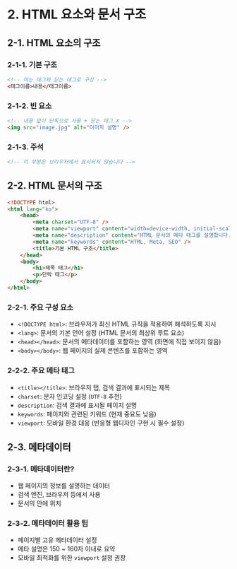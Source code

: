 # 2. HTML 요소와 문서 구조

## 2-1. HTML 요소의 구조

### 2-1-1. 기본 구조

```html
<!-- 여는 태그와 닫는 태그로 구성 -->
<태그이름>내용</태그이름>
```

### 2-1-2. 빈 요소

```html
<!-- 내용 없이 단독으로 사용 + 닫는 태그 X -->
<img src="image.jpg" alt="이미지 설명" />
```

### 2-1-3. 주석

```html
<!-- 이 부분은 브라우저에서 표시되지 않습니다 -->
```

## 2-2. HTML 문서의 구조

```html
<!DOCTYPE html>
<html lang="ko">
    <head>
        <meta charset="UTF-8" />
        <meta name="viewport" content="width=device-width, initial-scale=1.0" />
        <meta name="description" content="HTML 문서의 메타 태그를 설명합니다." />
        <meta name="keywords" content="HTML, Meta, SEO" />
        <title>기본 HTML 구조</title>
    </head>
    <body>
        <h1>제목 태그</h1>
        <p>단락 태그</p>
    </body>
</html>
```

### 2-2-1. 주요 구성 요소

-   `<!DOCTYPE html>`: 브라우저가 최신 HTML 규칙을 적용하여 해석하도록 지시
-   `<lang>`: 문서의 기본 언어 설정 (HTML 문서의 최상위 루트 요소)
-   `<head></head>`: 문서의 메타데이터를 포함하는 영역 (화면에 직접 보이지 않음)
-   `<body></body>`: 웹 페이지의 실제 콘텐츠를 포함하는 영역

### 2-2-2. 주요 메타 태그

-   `<title></title>`: 브라우저 탭, 검색 결과에 표시되는 제목
-   `charset`: 문자 인코딩 설정 (`UTF-8` 추천)
-   `description`: 검색 결과에 표시될 페이지 설명
-   `keywords`: 페이지와 관련된 키워드 (현재 중요도 낮음)
-   `viewport`: 모바일 환경 대응 (반응형 웹디자인 구현 시 필수 설정)

## 2-3. 메타데이터

### 2-3-1. 메타데이터란?

-   웹 페이지의 정보를 설명하는 데이터
-   검색 엔진, 브라우저 등에서 사용
-   문서의 <head> 안에 위치

### 2-3-2. 메타데이터 활용 팁

-   페이지별 고유 메타데이터 설정
-   메타 설명은 150 ~ 160자 이내로 요약
-   모바일 최적화를 위한 `viewport` 설정 권장
